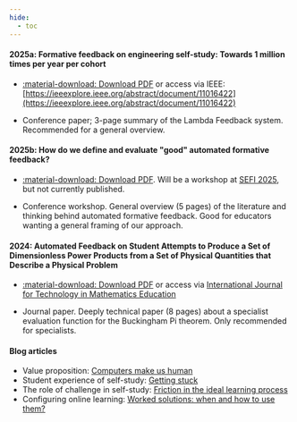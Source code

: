 ```yaml
---
hide:
  - toc
---
```

#### 2025a: Formative feedback on engineering self-study: Towards 1 million times per year per cohort

- [:material-download: Download PDF](assets/publications/Johnson_etal_2025_EDUCON_camera_ready.pdf) or access via IEEE: [https://ieeexplore.ieee.org/abstract/document/11016422](https://ieeexplore.ieee.org/abstract/document/11016422)

- Conference paper; 3-page summary of the Lambda Feedback system. Recommended for a general overview.

#### 2025b: How do we define and evaluate "good" automated formative feedback?

- [:material-download: Download PDF](assets/publications/Johnson_etal_SEFI_2025_FeedbackWorkshop.pdf). Will be a workshop at [SEFI 2025](https://www.sefi2025.eu/), but not currently published.

- Conference workshop. General overview (5 pages) of the literature and thinking behind automated formative feedback. Good for educators wanting a general framing of our approach.

#### 2024: Automated Feedback on Student Attempts to Produce a Set of Dimensionless Power Products from a Set of Physical Quantities that Describe a Physical Problem

- [:material-download: Download PDF](assets/publications/Lundengard_etal_2023_Preprint_Automated_feedback_on_dimensionless_power_products_from_physical_quantities.pdf) or access via [International Journal for Technology in Mathematics Education](https://www.ingentaconnect.com/content/resinf/tme/2024/00000031/00000003/art00003)

- Journal paper. Deeply technical paper (8 pages) about a specialist evaluation function for the Buckingham Pi theorem. Only recommended for specialists.

#### Blog articles

- Value proposition: [Computers make us human](https://teachingengineers.wordpress.com/2022/07/18/computers-make-us-human/)
- Student experience of self-study: [Getting stuck](https://teachingengineers.wordpress.com/2022/07/18/getting-stuck/)
- The role of challenge in self-study: [Friction in the ideal learning process](https://teachingengineers.wordpress.com/2023/03/16/friction-in-the-ideal-learning-process/)
- Configuring online learning: [Worked solutions: when and how to use them?](https://teachingengineers.wordpress.com/2023/09/27/worked-solutions-when-and-how-to-use-them/)





